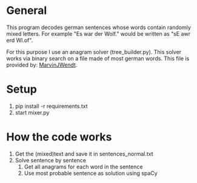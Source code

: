 # General
This program decodes german sentences whose words contain randomly mixed letters.
For example "Es war der Wolf." would be written as "sE awr erd Wl.of".

For this purpose I use an anagram solver (tree_builder.py).
This solver works via binary search on a file made of most german words.
This file is provided by: [MarvinJWendt](https://gist.github.com/MarvinJWendt/2f4f4154b8ae218600eb091a5706b5f4).

# Setup
1. pip install -r requirements.txt
2. start mixer.py

# How the code works
1. Get the (mixed)text and save it in sentences_normal.txt
2. Solve sentence by sentence
    1. Get all anagrams for each word in the sentence
    2. Use most probable sentence as solution using spaCy
